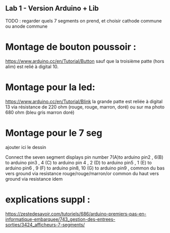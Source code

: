 
## Lab 1 - Version Arduino + Lib

TODO : regarder quels 7 segments on prend, et choisir cathode commune
ou anode commune

# Montage de bouton poussoir :
<https://www.arduino.cc/en/Tutorial/Button>
sauf que la troisième patte (hors alim) est relié à digital 10.

# Montage pour la led:
<https://www.arduino.cc/en/Tutorial/Blink>
la grande patte est reliée à digital 13 via résistance de 220 ohm
(rouge, rouge, marron, doré) ou sur ma photo 680 ohm (bleu gris marron
doré)

# Montage pour le 7 seg 
ajouter ici le dessin

Connect the seven segment displays
pin number 7(A)to arduino pin2 ,
6(B) to arduino pin3 ,
4 (C) to arduino pin 4 ,
2 (D) to arduino pin5 ,
1 (E) to arduino pin6 ,
9 (F) to arduino pin8,
10 (G) to arduino pin9 ,
common du bas vers ground via resistance rouge/rouge/marron/or
common du haut vers ground via resistance idem


# explications suppl : 
<https://zestedesavoir.com/tutoriels/686/arduino-premiers-pas-en-informatique-embarquee/743_gestion-des-entrees-sorties/3424_afficheurs-7-segments/>
